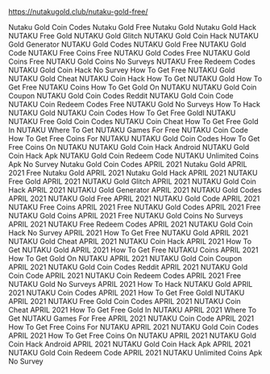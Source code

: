 https://nutakugold.club/nutaku-gold-free/

Nutaku Gold Coin Codes
Nutaku Gold
Free Nutaku Gold
Nutaku Gold Hack
NUTAKU Free Gold
NUTAKU Gold Glitch
NUTAKU Gold Coin Hack
NUTAKU Gold Generator
NUTAKU Gold Codes
NUTAKU Gold Free
NUTAKU Gold Code
NUTAKU Free Coins
Free NUTAKU Gold Codes
Free NUTAKU Gold Coins
Free NUTAKU Gold Coins No Surveys
NUTAKU Free Redeem Codes
NUTAKU Gold Coin Hack No Survey
How To Get Free NUTAKU Gold
NUTAKU Gold Cheat
NUTAKU Coin Hack
How To Get NUTAKU Gold
How To Get Free NUTAKU Coins
How To Get Gold On NUTAKU
NUTAKU Gold Coin Coupon
NUTAKU Gold Coin Codes Reddit
NUTAKU Gold Coin Code
NUTAKU Coin Redeem Codes
Free NUTAKU Gold No Surveys
How To Hack NUTAKU Gold
NUTAKU Coin Codes
How To Get Free Goldl NUTAKU
NUTAKU Free Gold Coin Codes
NUTAKU Coin Cheat
How To Get Free Gold In NUTAKU
Where To Get NUTAKU Games For Free
NUTAKU Coin Code
How To Get Free Coins For NUTAKU
NUTAKU Gold Coin Codes
How To Get Free Coins On NUTAKU
NUTAKU Gold Coin Hack Android
NUTAKU Gold Coin Hack Apk
NUTAKU Gold Coin Redeem Code
NUTAKU Unlimited Coins Apk No Survey
Nutaku Gold Coin Codes APRIL 2021
Nutaku Gold APRIL 2021
Free Nutaku Gold APRIL 2021
Nutaku Gold Hack APRIL 2021
NUTAKU Free Gold APRIL 2021
NUTAKU Gold Glitch APRIL 2021
NUTAKU Gold Coin Hack APRIL 2021
NUTAKU Gold Generator APRIL 2021
NUTAKU Gold Codes APRIL 2021
NUTAKU Gold Free APRIL 2021
NUTAKU Gold Code APRIL 2021
NUTAKU Free Coins APRIL 2021
Free NUTAKU Gold Codes APRIL 2021
Free NUTAKU Gold Coins APRIL 2021
Free NUTAKU Gold Coins No Surveys APRIL 2021
NUTAKU Free Redeem Codes APRIL 2021
NUTAKU Gold Coin Hack No Survey APRIL 2021
How To Get Free NUTAKU Gold APRIL 2021
NUTAKU Gold Cheat APRIL 2021
NUTAKU Coin Hack APRIL 2021
How To Get NUTAKU Gold APRIL 2021
How To Get Free NUTAKU Coins APRIL 2021
How To Get Gold On NUTAKU APRIL 2021
NUTAKU Gold Coin Coupon APRIL 2021
NUTAKU Gold Coin Codes Reddit APRIL 2021
NUTAKU Gold Coin Code APRIL 2021
NUTAKU Coin Redeem Codes APRIL 2021
Free NUTAKU Gold No Surveys APRIL 2021
How To Hack NUTAKU Gold APRIL 2021
NUTAKU Coin Codes APRIL 2021
How To Get Free Goldl NUTAKU APRIL 2021
NUTAKU Free Gold Coin Codes APRIL 2021
NUTAKU Coin Cheat APRIL 2021
How To Get Free Gold In NUTAKU APRIL 2021
Where To Get NUTAKU Games For Free APRIL 2021
NUTAKU Coin Code APRIL 2021
How To Get Free Coins For NUTAKU APRIL 2021
NUTAKU Gold Coin Codes APRIL 2021
How To Get Free Coins On NUTAKU APRIL 2021
NUTAKU Gold Coin Hack Android APRIL 2021
NUTAKU Gold Coin Hack Apk APRIL 2021
NUTAKU Gold Coin Redeem Code APRIL 2021
NUTAKU Unlimited Coins Apk No Survey
